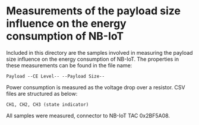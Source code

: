 # Measurements of the payload size influence on the energy consumption of NB-IoT
Included in this directory are the samples involved in measuring the payload size influence on the energy consumption of NB-IoT. 
The properties in these measurements can be found in the file name: 

```
Payload --CE Level-- --Payload Size--
```

Power consumption is measured as the voltage drop over a resistor. CSV files are structured as below: 
```
CH1, CH2, CH3 (state indicator)
```

All samples were measured, connector to NB-IoT TAC 0x2BF5A08.